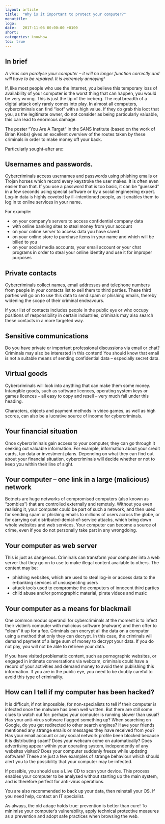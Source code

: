 ```yaml
---
layout: article
title:  "Why is it important to protect your computer?"
menutitle:
logo:
date:   2017-11-06 00:00:00 +0100
short:
categories: knowhow
toc: true
---
```

## In brief
*A virus can paralyse your computer – it will no longer function correctly and will have to be repaired. It is extremely annoying!*

If, like most people who use the Internet, you believe this temporary loss of availability of your computer is the worst thing that can happen, you would be very wrong. This is just the tip of the iceberg. The real breadth of a digital attack only rarely comes into play. In almost all computers, cybercriminals can find “loot” with a high value. If they do grab this loot that you, as the legitimate owner, do not consider as being particularly valuable, this can lead to enormous damage.

The poster “You Are A Target” in the SANS Institute (based on the work of Brian Krebs) gives an excellent overview of the routes taken by these criminals in order to make money off your back.

Particularly sought-after are:

## Usernames and passwords.
Cybercriminals access usernames and passwords using phishing emails or Trojan horses which record every keystroke the user makes. It is often even easier than that. If you use a password that is too basic, it can be “guessed” in a few seconds using special software or by a social engineering expert. Log-in data is highly coveted by ill-intentioned people, as it enables them to log in to online services in your name.

For example:

* on your company’s servers to access confidential company data
* with online banking sites to steal money from your account
* on your online server to access data you have saved
* on your online store to purchase items in your name and which will be billed to you
* on your social media accounts, your email account or your chat programs in order to steal your online identity and use it for improper purposes

## Private contacts
Cybercriminals collect names, email addresses and telephone numbers from people in your contacts list to sell them to third parties. These third parties will go on to use this data to send spam or phishing emails, thereby widening the scope of their criminal endeavours.

If your list of contacts includes people in the public eye or who occupy positions of responsibility in certain industries, criminals may also search these contacts in a more targeted way.

## Sensitive communications
Do you have private or important professional discussions via email or chat? Criminals may also be interested in this content! You should know that email is not a suitable means of sending confidential data – especially secret data.

## Virtual goods
Cybercriminals will look into anything that can make them some money. Intangible goods, such as software licences, operating system keys or games licences – all easy to copy and resell – very much fall under this heading.

Characters, objects and payment methods in video games, as well as high scores, can also be a lucrative source of income for cybercriminals.

## Your financial situation
Once cybercriminals gain access to your computer, they can go through it seeking out valuable information. For example, information about your credit cards, tax data or investment plans. Depending on what they can find out about your financial situation, cybercriminals will decide whether or not to keep you within their line of sight.

## Your computer – one link in a large (malicious) network
Botnets are huge networks of compromised computers (also known as “zombies”) that are controlled externally and remotely. Without you even realising it, your computer could be part of such a network, and then used for sending spam or phishing emails to millions of users across the globe, or for carrying out distributed-denial-of-service attacks, which bring down whole websites and web services. Your computer can become a source of crime, even if you do not personally take part in any wrongdoing.

## Your computer as web server
This is just as dangerous. Criminals can transform your computer into a web server that they go on to use to make illegal content available to others. The content may be:

* phishing websites, which are used to steal log-in or access data to the e-banking services of unsuspecting users
* attack tools used to compromise the computers of innocent third parties
* child abuse and/or pornographic material, pirate videos and music

## Your computer as a means for blackmail
One common modus operandi for cybercriminals at the moment is to infect their victim’s computer with malicious software (malware) and then offer to “clean” it up for a fee. Criminals can encrypt all the data on a computer using a method that only they can decrypt. In this case, the criminals will demand payment of a large sum of money to decrypt your data. If you do not pay, you will not be able to retrieve your data.

If you have visited problematic content, such as pornographic websites, or engaged in intimate conversations via webcam, criminals could have a record of your activities and demand money to avoid them publishing this information. If you are in the public eye, you need to be doubly careful to avoid this type of criminality.

## How can I tell if my computer has been hacked?
It is difficult, if not impossible, for non-specialists to tell if their computer is infected once the malware has been well written. But there are still some clues to watch out for: perhaps your computer is running slower than usual? Has your anti-virus software flagged something up? When searching on Google, do you get redirected to other search engines? Have your friends mentioned any strange emails or messages they have received from you? Has your email account or any social network profile been blocked because it is distributing spam? Does your webcam come on automatically? Does advertising appear within your operating system, independently of any websites visited? Does your computer suddenly freeze while updating software? These are just a few examples of strange behaviour which should alert you to the possibility that your computer may be infected.

If possible, you should use a Live CD to scan your device. This process enables your computer to be analysed without starting up the main system, and is therefore perfect for anti-virus operations.

You are also recommended to back up your data, then reinstall your OS. If you need help, contact an IT specialist.

As always, the old adage holds true: prevention is better than cure! To minimise your computer’s vulnerability, apply technical protective measures as a prevention and adopt safe practices when browsing the web.
